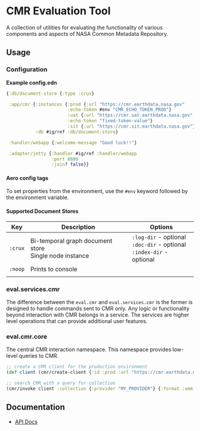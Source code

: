 # CMR Evaluation Tool

A collection of utilities for evaluating the functionality of various components and aspects of NASA Common Metadata Repository.

## Usage

### Configuration

__Example config.edn__
```clojure
{:db/document-store {:type :crux}

 :app/cmr {:instances {:prod {:url "https://cmr.earthdata.nasa.gov"
                       :echo-token #env "CMR_ECHO_TOKEN_PROD"}
                       :uat {:url "https://cmr.uat.earthdata.nasa.gov"
                       :echo-token "fixed-token-value"}
                       :sit {:url "https://cmr.sit.earthdata.nasa.gov"}}
           :db #ig/ref :db/document-store}

 :handler/webapp {:welcome-message "Good luck!!"}

 :adapter/jetty {:handler #ig/ref :handler/webapp
                 :port 8880
                 :join? false}}
```

#### Aero config tags
To set properties from the environment, use the `#env` keyword followed by the environment variable.

#### Supported Document Stores

| Key     | Description                                               | Options                                                                     |
|---------|-----------------------------------------------------------|-----------------------------------------------------------------------------|
| `:crux` | Bi-temporal graph document store<br> Single node instance | `:log-dir` - optional<br> `:doc-dir` - optional<br> `:index-dir` - optional |
| `:noop` | Prints to console                                         |                                                                             |
|         |                                                           |                                                                             |

### eval.services.cmr
The difference between the `eval.cmr` and `eval.services.cmr` is the former is designed to handle commands sent to CMR only. Any logic or functionality beyond interaction with CMR belongs in a service. The services are higher level operations that can provide additional user features. 

### eval.cmr.core
The central CMR interaction namespace. This namespace provides low-level queries to CMR.

```clojure
;; create a CMR client for the production environment
(def client (cmr/create-client {:id :prod :url "https://cmr.earthdata.nasa.gov"}))

;; search CMR with a query for collection
(cmr/invoke client :collection {:provider "MY_PROVIDER"} {:format :umm-json})
```

## Documentation
* [API Docs](/api.md)

